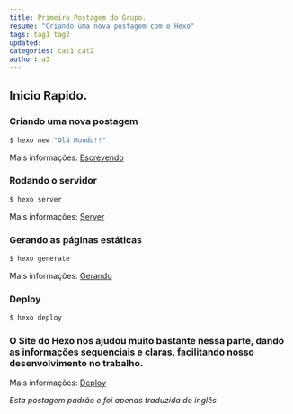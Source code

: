 ```yaml
---
title: Primeiro Postagem do Grupo.
resume: "Criando uma nova postagem com o Hexo"
tags: tag1 tag2
updated:
categories: cat1 cat2
author: a3
---
```

## Inicio Rapido.

### Criando uma nova postagem

``` bash
$ hexo new "Olá Mundo!!"
```

Mais informações: [Escrevendo](https://hexo.io/pt-br/docs/writing.html)

### Rodando o servidor

``` bash
$ hexo server
```

Mais informações: [Server](https://hexo.io/pt-br/docs/server.html)

### Gerando as páginas estáticas

``` bash
$ hexo generate
```

Mais informações: [Gerando](https://hexo.io/pt-br/docs/generating.html)

### Deploy

``` bash
$ hexo deploy
```

### O Site do Hexo nos ajudou muito bastante nessa parte, dando as informações sequenciais e claras, facilitando nosso desenvolvimento no trabalho.

Mais informações: [Deploy](https://hexo.io/pt-br/docs/deployment.html)

*Esta postagem padrão e foi apenas traduzida do inglês*
